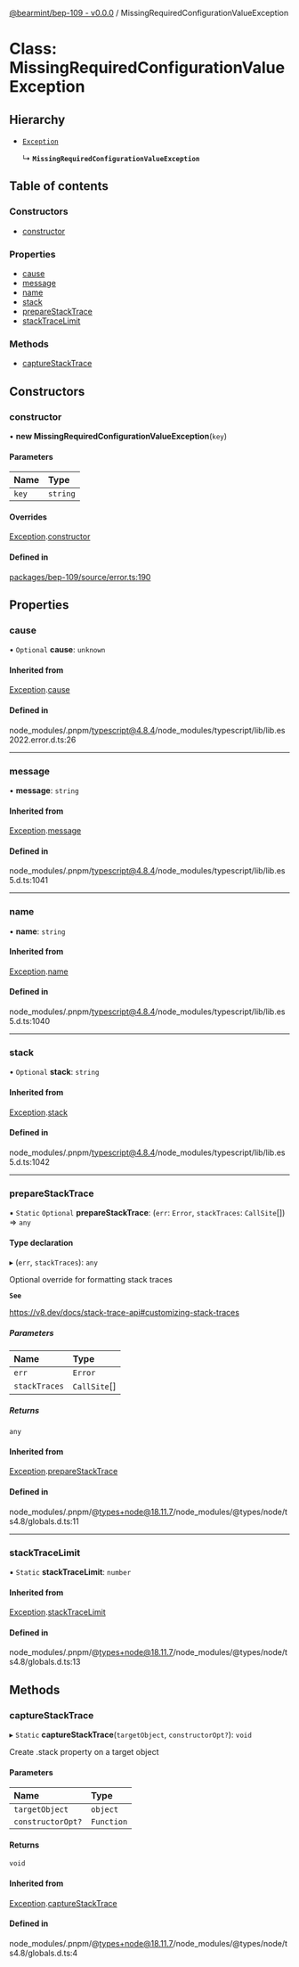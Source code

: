 [@bearmint/bep-109 - v0.0.0](../README.md) / MissingRequiredConfigurationValueException

# Class: MissingRequiredConfigurationValueException

## Hierarchy

- [`Exception`](Exception.md)

  ↳ **`MissingRequiredConfigurationValueException`**

## Table of contents

### Constructors

- [constructor](MissingRequiredConfigurationValueException.md#constructor)

### Properties

- [cause](MissingRequiredConfigurationValueException.md#cause)
- [message](MissingRequiredConfigurationValueException.md#message)
- [name](MissingRequiredConfigurationValueException.md#name)
- [stack](MissingRequiredConfigurationValueException.md#stack)
- [prepareStackTrace](MissingRequiredConfigurationValueException.md#preparestacktrace)
- [stackTraceLimit](MissingRequiredConfigurationValueException.md#stacktracelimit)

### Methods

- [captureStackTrace](MissingRequiredConfigurationValueException.md#capturestacktrace)

## Constructors

### constructor

• **new MissingRequiredConfigurationValueException**(`key`)

#### Parameters

| Name | Type |
| :------ | :------ |
| `key` | `string` |

#### Overrides

[Exception](Exception.md).[constructor](Exception.md#constructor)

#### Defined in

[packages/bep-109/source/error.ts:190](https://github.com/bearmint/bearmint/blob/main/packages/bep-109/source/error.ts#L190)

## Properties

### cause

• `Optional` **cause**: `unknown`

#### Inherited from

[Exception](Exception.md).[cause](Exception.md#cause)

#### Defined in

node_modules/.pnpm/typescript@4.8.4/node_modules/typescript/lib/lib.es2022.error.d.ts:26

___

### message

• **message**: `string`

#### Inherited from

[Exception](Exception.md).[message](Exception.md#message)

#### Defined in

node_modules/.pnpm/typescript@4.8.4/node_modules/typescript/lib/lib.es5.d.ts:1041

___

### name

• **name**: `string`

#### Inherited from

[Exception](Exception.md).[name](Exception.md#name)

#### Defined in

node_modules/.pnpm/typescript@4.8.4/node_modules/typescript/lib/lib.es5.d.ts:1040

___

### stack

• `Optional` **stack**: `string`

#### Inherited from

[Exception](Exception.md).[stack](Exception.md#stack)

#### Defined in

node_modules/.pnpm/typescript@4.8.4/node_modules/typescript/lib/lib.es5.d.ts:1042

___

### prepareStackTrace

▪ `Static` `Optional` **prepareStackTrace**: (`err`: `Error`, `stackTraces`: `CallSite`[]) => `any`

#### Type declaration

▸ (`err`, `stackTraces`): `any`

Optional override for formatting stack traces

**`See`**

https://v8.dev/docs/stack-trace-api#customizing-stack-traces

##### Parameters

| Name | Type |
| :------ | :------ |
| `err` | `Error` |
| `stackTraces` | `CallSite`[] |

##### Returns

`any`

#### Inherited from

[Exception](Exception.md).[prepareStackTrace](Exception.md#preparestacktrace)

#### Defined in

node_modules/.pnpm/@types+node@18.11.7/node_modules/@types/node/ts4.8/globals.d.ts:11

___

### stackTraceLimit

▪ `Static` **stackTraceLimit**: `number`

#### Inherited from

[Exception](Exception.md).[stackTraceLimit](Exception.md#stacktracelimit)

#### Defined in

node_modules/.pnpm/@types+node@18.11.7/node_modules/@types/node/ts4.8/globals.d.ts:13

## Methods

### captureStackTrace

▸ `Static` **captureStackTrace**(`targetObject`, `constructorOpt?`): `void`

Create .stack property on a target object

#### Parameters

| Name | Type |
| :------ | :------ |
| `targetObject` | `object` |
| `constructorOpt?` | `Function` |

#### Returns

`void`

#### Inherited from

[Exception](Exception.md).[captureStackTrace](Exception.md#capturestacktrace)

#### Defined in

node_modules/.pnpm/@types+node@18.11.7/node_modules/@types/node/ts4.8/globals.d.ts:4
